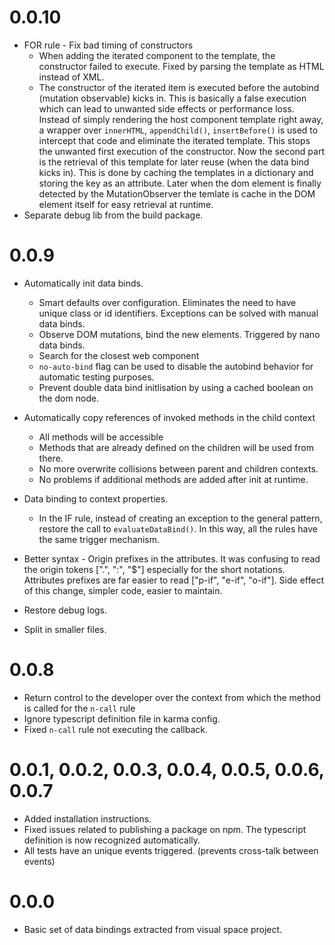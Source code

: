 # 0.0.10
* FOR rule - Fix bad timing of constructors
    * When adding the iterated component to the template, the constructor failed to execute. Fixed by parsing the template as HTML instead of XML.
    * The constructor of the iterated item is executed before the autobind (mutation observable) kicks in. This is basically a false execution which can lead to unwanted side effects or performance loss. Instead of simply rendering the host component template right away, a wrapper over `innerHTML`, `appendChild()`, `insertBefore()` is used to intercept that code and eliminate the iterated template. This stops the unwanted first execution of the constructor. Now the second part is the retrieval of this template for later reuse (when the data bind kicks in). This is done by caching the templates in a dictionary and storing the key as an attribute. Later when the dom element is finally detected by the MutationObserver the temlate is cache in the DOM element itself for easy retrieval at runtime.
* Separate debug lib from the build package.

# 0.0.9
* Automatically init data binds. 
    * Smart defaults over configuration. Eliminates the need to have unique class or id identifiers. Exceptions can be solved with manual data binds.
    * Observe DOM mutations, bind the new elements. Triggered by nano data binds.
    * Search for the closest web component
    * `no-auto-bind` flag can be used to disable the autobind behavior for automatic testing purposes.
    * Prevent double data bind initlisation by using a cached boolean on the dom node.
    
* Automatically copy references of invoked methods in the child context
    * All methods will be accessible
    * Methods that are already defined on the children will be used from there. 
    * No more overwrite collisions between parent and children contexts. 
    * No problems if additional methods are added after init at runtime.

* Data binding to context properties.
    * In the IF rule, instead of creating an exception to the general pattern, restore the call to `evaluateDataBind()`. In this way, all the rules have the same trigger mechanism.

* Better syntax - Origin prefixes in the attributes. It was confusing to read the origin tokens [".", ":", "$"] especially for the short notations. Attributes prefixes are far easier to read ["p-if", "e-if", "o-if"]. Side effect of this change, simpler code, easier to maintain.
* Restore debug logs.
* Split in smaller files.

# 0.0.8
* Return control to the developer over the context from which the method is called for the `n-call` rule 
* Ignore typescript definition file in karma config.
* Fixed `n-call` rule not executing the callback.

# 0.0.1, 0.0.2, 0.0.3, 0.0.4, 0.0.5, 0.0.6, 0.0.7
* Added installation instructions.
* Fixed issues related to publishing a package on npm. The typescript definition is now recognized automatically.
* All tests have an unique events triggered. (prevents cross-talk between events)

# 0.0.0
* Basic set of data bindings extracted from visual space project.
